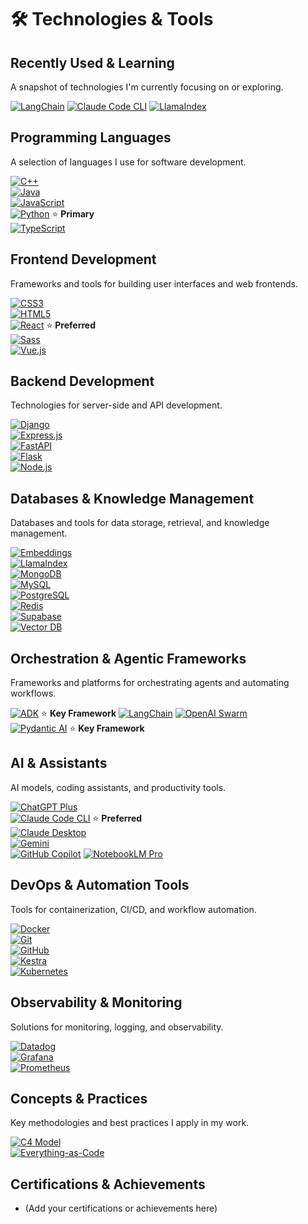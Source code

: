 # 🛠️ Technologies & Tools

## Recently Used & Learning

A snapshot of technologies I'm currently focusing on or exploring.

[![LangChain](https://img.shields.io/badge/-LangChain-2D3748?style=flat-square&logo=langchain&logoColor=white "LangChain")](https://www.langchain.com/)
[![Claude Code CLI](https://img.shields.io/badge/-Claude%20Code%20CLI-4A4E69?style=flat-square&logo=anthropic&logoColor=white "Claude Code CLI")](https://www.anthropic.com/)
[![LlamaIndex](https://img.shields.io/badge/-LlamaIndex-4B286D?style=flat-square&logo=data:image/svg+xml;base64,PHN2ZyBmaWxsPSIjRkZGIiBoZWlnaHQ9IjI0IiB2aWV3Qm94PSIwIDAgMjQgMjQiIHdpZHRoPSIyNCI+PHBhdGggZD0iTTExLjUgM2MtNC4xIDAtNy41IDMuNC03LjUgNy41czMuNCA3LjUgNy41IDcuNSA3LjUtMy40IDcuNS03LjUtMy40LTcuNS03LjV6bTAgMTRjLTMuNTIgMC02LjUtMi45OC02LjUtNi41UzcuOTggNC41IDExLjUgNC41YzMuNTIgMCA2LjUgMi45OCA2LjUgNi41cy0yLjk4IDYuNS02LjUgNi41eiIvPjwvc3ZnPg==&logoColor=white "LlamaIndex")](https://www.llamaindex.ai/)

## Programming Languages

A selection of languages I use for software development.

[![C++](https://img.shields.io/badge/-C++-00599C?style=flat-square&logo=c%2B%2B&logoColor=white "C++")](https://isocpp.org/)  
[![Java](https://img.shields.io/badge/-Java-007396?style=flat-square&logo=java&logoColor=white "Java")](https://www.java.com/)  
[![JavaScript](https://img.shields.io/badge/-JavaScript-F7DF1E?style=flat-square&logo=javascript&logoColor=black "JavaScript")](https://developer.mozilla.org/docs/Web/JavaScript)  
[![Python](https://img.shields.io/badge/-Python-3776AB?style=flat-square&logo=python&logoColor=white "Python")](https://www.python.org/) ⭐ **Primary**  
[![TypeScript](https://img.shields.io/badge/-TypeScript-3178C6?style=flat-square&logo=typescript&logoColor=white "TypeScript")](https://www.typescriptlang.org/)

## Frontend Development

Frameworks and tools for building user interfaces and web frontends.

[![CSS3](https://img.shields.io/badge/-CSS3-1572B6?style=flat-square&logo=css3&logoColor=white "CSS3")](https://developer.mozilla.org/docs/Web/CSS)  
[![HTML5](https://img.shields.io/badge/-HTML5-E34F26?style=flat-square&logo=html5&logoColor=white "HTML5")](https://developer.mozilla.org/docs/Web/HTML)  
[![React](https://img.shields.io/badge/-React-61DAFB?style=flat-square&logo=react&logoColor=black "React")](https://react.dev/) ⭐ **Preferred**  
[![Sass](https://img.shields.io/badge/-Sass-CC6699?style=flat-square&logo=sass&logoColor=white "Sass")](https://sass-lang.com/)  
[![Vue.js](https://img.shields.io/badge/-Vue%2Ejs-4FC08D?style=flat-square&logo=vuedotjs&logoColor=white "Vue.js")](https://vuejs.org/)

## Backend Development

Technologies for server-side and API development.

[![Django](https://img.shields.io/badge/-Django-092E20?style=flat-square&logo=django&logoColor=white "Django")](https://www.djangoproject.com/)  
[![Express.js](https://img.shields.io/badge/-Express%2Ejs-000000?style=flat-square&logo=express&logoColor=white "Express.js")](https://expressjs.com/)  
[![FastAPI](https://img.shields.io/badge/-FastAPI-009688?style=flat-square&logo=fastapi&logoColor=white "FastAPI")](https://fastapi.tiangolo.com/)  
[![Flask](https://img.shields.io/badge/-Flask-000000?style=flat-square&logo=flask&logoColor=white "Flask")](https://flask.palletsprojects.com/)  
[![Node.js](https://img.shields.io/badge/-Node%2Ejs-339933?style=flat-square&logo=nodedotjs&logoColor=white "Node.js")](https://nodejs.org/)

## Databases & Knowledge Management

Databases and tools for data storage, retrieval, and knowledge management.

[![Embeddings](https://img.shields.io/badge/-Embeddings-FFB300?style=flat-square&logo=google&logoColor=white "Embeddings")](https://developers.google.com/machine-learning/word2vec)  
[![LlamaIndex](https://img.shields.io/badge/-LlamaIndex-4B286D?style=flat-square&logo=data:image/svg+xml;base64,PHN2ZyBmaWxsPSIjRkZGIiBoZWlnaHQ9IjI0IiB2aWV3Qm94PSIwIDAgMjQgMjQiIHdpZHRoPSIyNCI+PHBhdGggZD0iTTExLjUgM2MtNC4xIDAtNy41IDMuNC03LjUgNy41czMuNCA3LjUgNy41IDcuNSA3LjUtMy40IDcuNS03LjUtMy40LTcuNS03LjV6bTAgMTRjLTMuNTIgMC02LjUtMi45OC02LjUtNi41UzcuOTggNC41IDExLjUgNC41YzMuNTIgMCA2LjUgMi45OCA2LjUgNi41cy0yLjk4IDYuNS02LjUgNi41eiIvPjwvc3ZnPg==&logoColor=white "LlamaIndex")](https://www.llamaindex.ai/)  
[![MongoDB](https://img.shields.io/badge/-MongoDB-47A248?style=flat-square&logo=mongodb&logoColor=white "MongoDB")](https://www.mongodb.com/)  
[![MySQL](https://img.shields.io/badge/-MySQL-4479A1?style=flat-square&logo=mysql&logoColor=white "MySQL")](https://www.mysql.com/)  
[![PostgreSQL](https://img.shields.io/badge/-PostgreSQL-336791?style=flat-square&logo=postgresql&logoColor=white "PostgreSQL")](https://www.postgresql.org/)  
[![Redis](https://img.shields.io/badge/-Redis-DC382D?style=flat-square&logo=redis&logoColor=white "Redis")](https://redis.io/)  
[![Supabase](https://img.shields.io/badge/-Supabase-3ECF8E?style=flat-square&logo=supabase&logoColor=white "Supabase")](https://supabase.com/)  
[![Vector DB](https://img.shields.io/badge/-Vector%20DB-6E44FF?style=flat-square&logo=databricks&logoColor=white "Vector DB")](https://en.wikipedia.org/wiki/Vector_database)

## Orchestration & Agentic Frameworks

Frameworks and platforms for orchestrating agents and automating workflows.

[![ADK](https://img.shields.io/badge/-ADK-FF6F00?style=flat-square&logo=python&logoColor=white "ADK")](https://github.com/google/ADK) ⭐ **Key Framework**
[![LangChain](https://img.shields.io/badge/-LangChain-2D3748?style=flat-square&logo=langchain&logoColor=white "LangChain")](https://www.langchain.com/)
[![OpenAI Swarm](https://img.shields.io/badge/-OpenAI%20Swarm-10A37F?style=flat-square&logo=openai&logoColor=white "OpenAI Swarm")](https://platform.openai.com/)  
[![Pydantic AI](https://img.shields.io/badge/-Pydantic%20AI-0A9396?style=flat-square&logo=pydantic&logoColor=white "Pydantic AI")](https://docs.pydantic.dev/) ⭐ **Key Framework**

## AI & Assistants

AI models, coding assistants, and productivity tools.

[![ChatGPT Plus](https://img.shields.io/badge/-ChatGPT%20Plus-10A37F?style=flat-square&logo=openai&logoColor=white "ChatGPT Plus")](https://chat.openai.com/)  
[![Claude Code CLI](https://img.shields.io/badge/-Claude%20Code%20CLI-4A4E69?style=flat-square&logo=anthropic&logoColor=white "Claude Code CLI")](https://www.anthropic.com/)  ⭐ **Preferred**  
[![Claude Desktop](https://img.shields.io/badge/-Claude%20Desktop-22223B?style=flat-square&logo=anthropic&logoColor=white "Claude Desktop")](https://www.anthropic.com/)  
[![Gemini](https://img.shields.io/badge/-Gemini-4285F4?style=flat-square&logo=google&logoColor=white "Gemini")](https://gemini.google.com/)  
[![GitHub Copilot](https://img.shields.io/badge/-GitHub%20Copilot-181717?style=flat-square&logo=githubcopilot&logoColor=white "GitHub Copilot")](https://github.com/features/copilot)
[![NotebookLM Pro](https://img.shields.io/badge/-NotebookLM%20Pro-34A853?style=flat-square&logo=google&logoColor=white "NotebookLM Pro")](https://notebooklm.google.com/)

## DevOps & Automation Tools

Tools for containerization, CI/CD, and workflow automation.

[![Docker](https://img.shields.io/badge/-Docker-2496ED?style=flat-square&logo=docker&logoColor=white "Docker")](https://www.docker.com/)  
[![Git](https://img.shields.io/badge/-Git-F05032?style=flat-square&logo=git&logoColor=white "Git")](https://git-scm.com/)  
[![GitHub](https://img.shields.io/badge/-GitHub-181717?style=flat-square&logo=github&logoColor=white "GitHub")](https://github.com/)  
[![Kestra](https://img.shields.io/badge/-Kestra-1A237E?style=flat-square&logo=data:image/svg+xml;base64,PHN2ZyBmaWxsPSIjRkZGIiBoZWlnaHQ9IjI0IiB2aWV3Qm94PSIwIDAgMjQgMjQiIHdpZHRoPSIyNCI+PHBhdGggZD0iTTExLjUgM2MtNC4xIDAtNy41IDMuNC03LjUgNy41czMuNCA3LjUgNy41IDcuNSA3LjUtMy40IDcuNS03LjUtMy40LTcuNS03LjV6bTAgMTRjLTMuNTIgMC02LjUtMi45OC02LjUtNi41UzcuOTggNC41IDExLjUgNC41YzMuNTIgMCA2LjUgMi45OCA2LjUgNi41cy0yLjk4IDYuNS02LjUgNi41eiIvPjwvc3ZnPg==&logoColor=white "Kestra")](https://kestra.io/)  
[![Kubernetes](https://img.shields.io/badge/-Kubernetes-326CE5?style=flat-square&logo=kubernetes&logoColor=white "Kubernetes")](https://kubernetes.io/)

## Observability & Monitoring

Solutions for monitoring, logging, and observability.

[![Datadog](https://img.shields.io/badge/-Datadog-632CA6?style=flat-square&logo=datadog&logoColor=white "Datadog")](https://www.datadoghq.com/)  
[![Grafana](https://img.shields.io/badge/-Grafana-F46800?style=flat-square&logo=grafana&logoColor=white "Grafana")](https://grafana.com/)  
[![Prometheus](https://img.shields.io/badge/-Prometheus-E6522C?style=flat-square&logo=prometheus&logoColor=white "Prometheus")](https://prometheus.io/)

## Concepts & Practices

Key methodologies and best practices I apply in my work.

[![C4 Model](https://img.shields.io/badge/-C4%20Model-607D8B?style=flat-square&logo=structure&logoColor=white "C4 Model")](https://c4model.com/)  
[![Everything-as-Code](https://img.shields.io/badge/-Everything--as--Code-1976D2?style=flat-square&logo=codefactor&logoColor=white "Everything-as-Code")](https://en.wikipedia.org/wiki/Everything_as_code)

## Certifications & Achievements

- (Add your certifications or achievements here)
